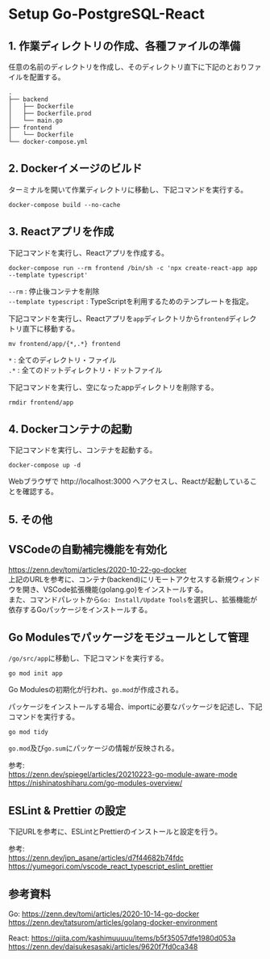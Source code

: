 # Setup Go-PostgreSQL-React

## 1. 作業ディレクトリの作成、各種ファイルの準備

任意の名前のディレクトリを作成し、そのディレクトリ直下に下記のとおりファイルを配置する。
```
.
├── backend
│   ├── Dockerfile
│   ├── Dockerfile.prod
│   └── main.go
├── frontend
│   └── Dockerfile
└── docker-compose.yml
```

## 2. Dockerイメージのビルド

ターミナルを開いて作業ディレクトリに移動し、下記コマンドを実行する。<br>
```
docker-compose build --no-cache
```

## 3. Reactアプリを作成

下記コマンドを実行し、Reactアプリを作成する。
```
docker-compose run --rm frontend /bin/sh -c 'npx create-react-app app --template typescript'
```
`--rm` : 停止後コンテナを削除<br>
`--template typescript` : TypeScriptを利用するためのテンプレートを指定。<br>

下記コマンドを実行し、Reactアプリを`app`ディレクトリから`frontend`ディレクトリ直下に移動する。
```
mv frontend/app/{*,.*} frontend
```
`*` : 全てのディレクトリ・ファイル<br>
`.*` : 全てのドットディレクトリ・ドットファイル

下記コマンドを実行し、空になったappディレクトリを削除する。
```
rmdir frontend/app
```

## 4. Dockerコンテナの起動

下記コマンドを実行し、コンテナを起動する。
```
docker-compose up -d
```
Webブラウザで http://localhost:3000 へアクセスし、Reactが起動していることを確認する。

## 5. その他

## VSCodeの自動補完機能を有効化

https://zenn.dev/tomi/articles/2020-10-22-go-docker<br>
上記のURLを参考に、コンテナ(backend)にリモートアクセスする新規ウィンドウを開き、VSCode拡張機能(golang.go)をインストールする。<br>
また、コマンドパレットから`Go: Install/Update Tools`を選択し、拡張機能が依存するGoパッケージをインストールする。

## Go Modulesでパッケージをモジュールとして管理

`/go/src/app`に移動し、下記コマンドを実行する。
```
go mod init app
```
Go Modulesの初期化が行われ、`go.mod`が作成される。<br>

パッケージをインストールする場合、importに必要なパッケージを記述し、下記コマンドを実行する。
```
go mod tidy
```
`go.mod`及び`go.sum`にパッケージの情報が反映される。<br>

参考:<br>
https://zenn.dev/spiegel/articles/20210223-go-module-aware-mode<br>
https://nishinatoshiharu.com/go-modules-overview/<br>

## ESLint & Prettier の設定

下記URLを参考に、ESLintとPrettierのインストールと設定を行う。

参考:<br>
https://zenn.dev/jpn_asane/articles/d7f44682b74fdc<br>
https://yumegori.com/vscode_react_typescript_eslint_prettier<br>

## 参考資料

Go:
https://zenn.dev/tomi/articles/2020-10-14-go-docker<br>
https://zenn.dev/tatsurom/articles/golang-docker-environment<br>

React:
https://qiita.com/kashimuuuuu/items/b5f35057dfe1980d053a<br>
https://zenn.dev/daisukesasaki/articles/9620f7fd0ca348<br>
